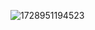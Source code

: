 


![1728951194523](https://github.com/user-attachments/assets/eafcdce5-d3b8-4a1d-a0b1-40b99ac98605)














